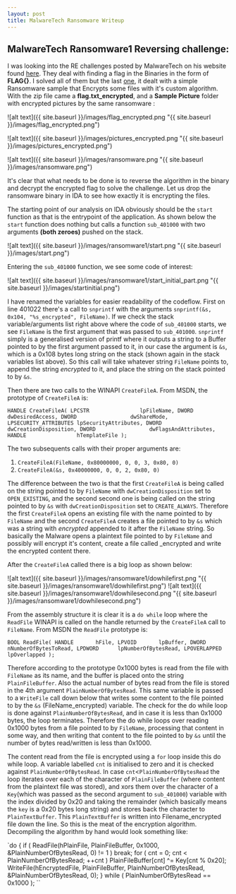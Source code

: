 ```yaml
---
layout: post
title: MalwareTech Ransomware Writeup
---
```

## MalwareTech Ransomware1 Reversing challenge:

I was looking into the RE challenges posted by MalwareTech on his website found [here](https://www.malwaretech.com/beginner-malware-reversing-challenges). They deal with finding a flag in the Binaries in the form of **FLAG{}**. I solved all of them but the last [one](https://www.malwaretech.com/ransomware1), it dealt with a simple Ransomware sample that Encrypts some files with it's custom algorithm. With the zip file came a __flag.txt_encrypted__, and a **Sample Picture** folder with encrypted pictures by the same ransomware :

![alt text]({{ site.baseurl }}/images/flag_encrypted.png "{{ site.baseurl }}/images/flag_encrypted.png")

![alt text]({{ site.baseurl }}/images/pictures_encrypted.png "{{ site.baseurl }}/images/pictures_encrypted.png")

![alt text]({{ site.baseurl }}/images/ransomware.png "{{ site.baseurl }}/images/ransomware.png")

It's clear that what needs to be done is to reverse the algorithm in the binary and decrypt the encrypted flag to solve the challenge. Let us drop the ransomware binary in IDA to see how exactly it is encrypting the files.

The starting point of our analysis on IDA obviously should be the `start` function as that is the entrypoint of the application. As shown below the `start` function does nothing but calls a function `sub_401000` with two arguments **(both zeroes)** pushed on the stack.

![alt text]({{ site.baseurl }}/images/ransomware1/start.png "{{ site.baseurl }}/images/start.png")

Entering the `sub_401000` function, we see some code of interest:

![alt text]({{ site.baseurl }}/images/ransomware1/start_initial_part.png "{{ site.baseurl }}/images/startinitial.png")

I have renamed the variables for easier readability of the codeflow. First on line 401022 there's a call to `snprintf` with the arguments `snprintf(&s, 0x104, "%s_encrypted", FileName)`. If we check the stack variable/arguments list right above where the code of `sub_401000` starts, we see `FileName` is the first argument that was passed to `sub_401000`. `snprintf` simply is a generalised version of printf where it outputs a string to a Buffer pointed to by the first argument passed to it, in our case the argument is `&s`, which is a 0x108 bytes long string on the stack (shown again in the stack variables list above). So this call will take whatever string `FileName` points to, append the string _encrypted_ to it, and place the string on the stack pointed to by `&s`.

Then there are two calls to the WINAPI `CreateFileA`. From MSDN, the prototype of `CreateFileA` is:

`HANDLE CreateFileA(
  LPCSTR                lpFileName,
  DWORD                 dwDesiredAccess,
  DWORD                 dwShareMode,
  LPSECURITY_ATTRIBUTES lpSecurityAttributes,
  DWORD                 dwCreationDisposition,
  DWORD                 dwFlagsAndAttributes,
  HANDLE                hTemplateFile
);`

The two subsequents calls with their proper arguments are: 
1. `CreateFileA(FileName, 0x80000000, 0, 0, 3, 0x80, 0)` 
2. `CreateFileA(&s, 0x40000000, 0, 0, 2, 0x80, 0)`

The difference between the two is that the first `CreateFileA` is being called on the string pointed to by `FileName` with `dwCreationDisposition` set to `OPEN_EXISTING`, and the second second one is being called on the string pointed to by `&s` with `dwCreationDisposition` set to `CREATE_ALWAYS`. Therefore the first `CreateFileA` opens an existing file with the name pointed to by `FileName` and the second `CreateFileA` creates a file pointed to by `&s` which was a string with _encrypted_ appended to it after the `FileName` string. So basically the Malware opens a plaintext file pointed to by `FileName` and possibly will encrypt it's content, create a file called <filename>_encrypted and write the encrypted content there.
  
After the `CreateFileA` called there is a big loop as shown below:

![alt text]({{ site.baseurl }}/images/ransomware1/dowhilefirst.png "{{ site.baseurl }}/images/ransomware1/dowhilefirst.png")
![alt text]({{ site.baseurl }}/images/ransomware1/dowhilesecond.png "{{ site.baseurl }}/images/ransomware1/dowhilesecond.png")

From the assembly structure it is clear it is a `do while` loop where the `ReadFile` WINAPI is called on the handle returned by the `CreateFileA` call to `FileName`. From MSDN the `ReadFile` prototype is:

`BOOL ReadFile(
  HANDLE       hFile,
  LPVOID       lpBuffer,
  DWORD        nNumberOfBytesToRead,
  LPDWORD      lpNumberOfBytesRead,
  LPOVERLAPPED lpOverlapped
);`

Therefore according to the prototype 0x1000 bytes is read from the file with `FileName` as its name, and the buffer is placed onto the string `PlainFileBuffer`. Also the actual number of bytes read from the file is stored in the 4th argument `PlainNumberOfBytesRead`. This same variable is passed to a `WriteFile` call down below that writes some content to the file pointed to by the `&s` (FileName_encrypted) variable. The check for the do while loop is done against `PlainNumberOfBytesRead`, and in case it is less than 0x1000 bytes, the loop terminates. Therefore the do while loops over reading 0x1000 bytes from a file pointed to by `FileName`, processing that content in some way, and then writing that content to the file pointed to by `&s` until the number of bytes read/written is less than 0x1000.

The content read from the file is encrypted using a `for` loop inside this do while loop. A variable labelled `cnt` is initialised to zero and it is checked against `PlainNumberOfBytesRead`. In case `cnt`<`PlainNumberOfBytesRead` the loop iterates over each of the character of `PlainFileBuffer` (where content from the plaintext file was stored), and xors them over the character of a `Key`(which was passed as the second argument to `sub_401000`) variable with the index divided by 0x20 and taking the remainder (which basically means the `key` is a 0x20 bytes long string) and stores back the character to `PlainTextBuffer`. This `PlainTextBuffer` is written into Filename_encrypted file down the line. So this is the meat of the encryption algorithm. Decompiling the algorithm by hand would look something like:

`do
  {
    if ( ReadFile(hPlainFile, PlainFileBuffer, 0x1000, &PlainNumberOfBytesRead, 0) != 1 )
      break;
    for ( cnt = 0; cnt < PlainNumberOfBytesRead; ++cnt )
      PlainFileBuffer[cnt] ^= Key[cnt % 0x20];
    WriteFile(hEncryptedFile, PlainFileBuffer, PlainNumberOfBytesRead, &PlainNumberOfBytesRead, 0);
  }
  while ( PlainNumberOfBytesRead == 0x1000 );
``

